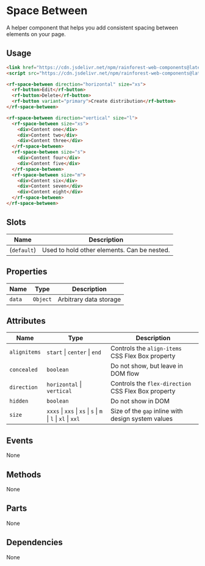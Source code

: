 # Space Between

A helper component that helps you add consistent spacing between elements on your page.

## Usage

``` html
<link href="https://cdn.jsdelivr.net/npm/rainforest-web-components@latest/rainforest.css" rel="stylesheet">
<script src="https://cdn.jsdelivr.net/npm/rainforest-web-components@latest/components/space-between.js" type="module"></script>
```

``` html
<rf-space-between direction="horizontal" size="xs">
  <rf-button>Edit</rf-button>
  <rf-button>Delete</rf-button>      
  <rf-button variant="primary">Create distribution</rf-button>      
</rf-space-between>

<rf-space-between direction="vertical" size="l">
  <rf-space-between size="xs">
    <div>Content one</div>
    <div>Content two</div>
    <div>Content three</div>                
  </rf-space-between>
  <rf-space-between size="s">
    <div>Content four</div>
    <div>Content five</div>
  </rf-space-between>      
  <rf-space-between size="m">
    <div>Content six</div>
    <div>Content seven</div>
    <div>Content eight</div>                
  </rf-space-between>      
</rf-space-between>
```

## Slots

| Name | Description |
| --- | --- |
| (`default`) | Used to hold other elements. Can be nested. |

## Properties

| Name | Type | Description |
| --- | --- | --- |
| `data` | `Object` | Arbitrary data storage |

## Attributes

| Name | Type | Description |
| --- | --- | --- |
| `alignitems` | `start` \| `center` \| `end` | Controls the `align-items` CSS Flex Box property |
| `concealed` | `boolean` | Do not show, but leave in DOM flow |       
| `direction` | `horizontal` \| `vertical` | Controls the `flex-direction` CSS Flex Box property |
| `hidden` | `boolean` | Do not show in DOM |      
| `size` | `xxxs` \| `xxs` \| `xs` \| `s` \| `m` \| `l` \| `xl` \| `xxl` | Size of the `gap` inline with design system values |      

## Events

None

## Methods

None

## Parts

None

## Dependencies

None
